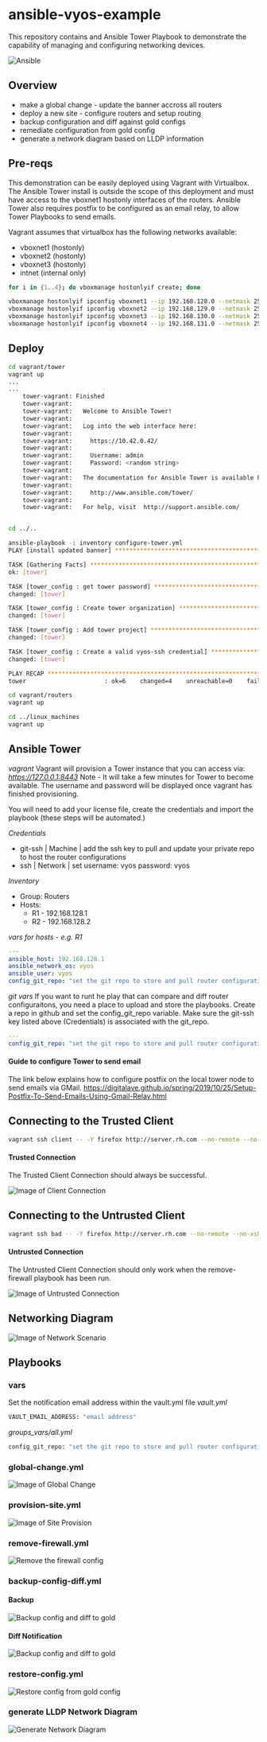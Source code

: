 # ansible-vyos-example

This repository contains and Ansible Tower Playbook to demonstrate the capability of managing and configuring networking devices. 

![Ansible](docs/images/network.png)

## Overview

* make a global change - update the banner accross all routers
* deploy a new site - configure routers and setup routing
* backup configuration and diff against gold configs
* remediate configuration from gold config
* generate a network diagram based on LLDP information

## Pre-reqs

This demonstration can be easily deployed using Vagrant with Virtualbox. The Ansible Tower install is outside the scope of this deployment and must have access to the vboxnet1 hostonly interfaces of the routers. Ansible Tower also requires postfix to be configured as an email relay, to allow Tower Playbooks to send emails.

Vagrant assumes that virtualbox has the following networks available:
* vboxnet1 (hostonly)
* vboxnet2 (hostonly)
* vboxnet3 (hostonly)
* intnet (internal only)


```bash
for i in {1..4}; do vboxmanage hostonlyif create; done

vboxmanage hostonlyif ipconfig vboxnet1 --ip 192.168.128.0 --netmask 255.255.255.0
vboxmanage hostonlyif ipconfig vboxnet2 --ip 192.168.129.0 --netmask 255.255.255.0
vboxmanage hostonlyif ipconfig vboxnet3 --ip 192.168.130.0 --netmask 255.255.255.0
vboxmanage hostonlyif ipconfig vboxnet4 --ip 192.168.131.0 --netmask 255.255.255.0
```

## Deploy

```bash
cd vagrant/tower
vagrant up
...
...
    tower-vagrant: Finished
    tower-vagrant:
    tower-vagrant:   Welcome to Ansible Tower!
    tower-vagrant:
    tower-vagrant:   Log into the web interface here:
    tower-vagrant:
    tower-vagrant:     https://10.42.0.42/
    tower-vagrant:
    tower-vagrant:     Username: admin
    tower-vagrant:     Password: <random string>
    tower-vagrant:
    tower-vagrant:   The documentation for Ansible Tower is available here:
    tower-vagrant:
    tower-vagrant:     http://www.ansible.com/tower/
    tower-vagrant:
    tower-vagrant:   For help, visit  http://support.ansible.com/


cd ../..

ansible-playbook -i inventory configure-tower.yml
PLAY [install updated banner] ***********************************************************************************************************************************************************

TASK [Gathering Facts] ***********************************************************************************************************************************************************
ok: [tower]

TASK [tower_config : get tower password] ***********************************************************************************************************************************************************
changed: [tower]

TASK [tower_config : Create tower organization] ***********************************************************************************************************************************************************
changed: [tower]

TASK [tower_config : Add tower project] ***********************************************************************************************************************************************************
changed: [tower]

TASK [tower_config : Create a valid vyos-ssh credential] ***********************************************************************************************************************************************************
changed: [tower]

PLAY RECAP ************************************************************************************************************************************************
tower                      : ok=6    changed=4    unreachable=0    failed=0    skipped=0    rescued=0    ignored=0
```

```bash
cd vagrant/routers
vagrant up

cd ../linux_machines
vagrant up
```

## Ansible Tower

*vagrant*
Vagrant will provision a Tower instance that you can access via: *https://127.0.0.1:8443*
Note - It will take a few minutes for Tower to become available. The username and password will be displayed once vagrant has finished provisioning.

You will need to add your license file, create the credentials and import the playbook (these steps will be automated.)

*Credentials*
* git-ssh | Machine | add the ssh key to pull and update your private repo to host the router configurations
* ssh | Network | set username: vyos password: vyos 

*Inventory*
- Group: Routers
- Hosts:
  - R1 - 192.168.128.1
  - R2 - 192.168.128.2

*vars for hosts - e.g. R1*
```yaml
---
ansible_host: 192.168.128.1
ansible_network_os: vyos
ansible_user: vyos
config_git_repo: "set the git repo to store and pull router configurations"
```

*git vars*
If you want to runt he play that can compare and diff router configuraitons, you need a place to upload and store the playbooks. Create a repo in github and set the config_git_repo variable. Make sure the git-ssh key listed above (Credentials) is associated with the git_repo.
```yaml
---
config_git_repo: "set the git repo to store and pull router configurations"
```

#### Guide to configure Tower to send email

The link below explains how to configure postfix on the local tower node to send emails via GMail.
https://digitalave.github.io/spring/2019/10/25/Setup-Postfix-To-Send-Emails-Using-Gmail-Relay.html

## Connecting to the Trusted Client 

```bash
vagrant ssh client -- -Y firefox http://server.rh.com --no-remote --no-xshm
```

#### Trusted Connection

The Trusted Client Connection should always be successful.

![Image of Client Connection](docs/images/client.png)


## Connecting to the Untrusted Client 

```bash
vagrant ssh bad -- -Y firefox http://server.rh.com --no-remote --no-xshm
```

#### Untrusted Connection

The Untrusted Client Connection should only work when the remove-firewall playbook has been run.

![Image of Untrusted Connection](docs/images/untrusted.png)

## Networking Diagram

![Image of Network Scenario](docs/images/scenario.png)

## Playbooks

### vars

Set the notification email address within the vault.yml file
*vault.yml*
```bash
VAULT_EMAIL_ADDRESS: "email address"
```

*groups_vars/all.yml*
```bash
config_git_repo: "set the git repo to store and pull router configurations"
```

### global-change.yml

![Image of Global Change](docs/images/global.png)

### provision-site.yml

![Image of Site Provision](docs/images/new_site.png)

### remove-firewall.yml

![Remove the firewall config](docs/images/firewall.png)

### backup-config-diff.yml

#### Backup

![Backup config and diff to gold](docs/images/backup_config.png)

#### Diff Notification

![Backup config and diff to gold](docs/images/email.png)

### restore-config.yml

![Restore config from gold config](docs/images/remediate.png)

### generate LLDP Network Diagram 

![Generate Network Diagram](docs/images/gen_network_diagram.png)

